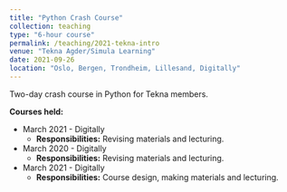 ```yaml
---
title: "Python Crash Course"
collection: teaching
type: "6-hour course"
permalink: /teaching/2021-tekna-intro
venue: "Tekna Agder/Simula Learning"
date: 2021-09-26
location: "Oslo, Bergen, Trondheim, Lillesand, Digitally"
---
```


Two-day crash course in Python for Tekna members.

**Courses held:**

 - March 2021 - Digitally
   - **Responsibilities:** Revising materials and lecturing.
 - March 2020 - Digitally
   - **Responsibilities:** Revising materials and lecturing.
 - March 2021 - Digitally
   - **Responsibilities:** Course design, making materials and lecturing.
